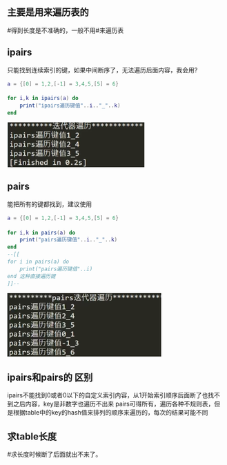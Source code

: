 ## 主要是用来遍历表的
\#得到长度是不准确的，一般不用#来遍历表
## ipairs
只能找到连续索引的键，如果中间断序了，无法遍历后面内容，我会用?
```lua
a = {[0] = 1,2,[-1] = 3,4,5,[5] = 6}

for i,k in ipairs(a) do
	print("ipairs遍历键值"..i.."_"..k)
end
```
![](../../../img/beishang20250303225450310.png)
## pairs
能把所有的键都找到，建议使用
```lua
a = {[0] = 1,2,[-1] = 3,4,5,[5] = 6}

for i,k in pairs(a) do
	print("pairs遍历键值"..i.."_"..k)
end
--[[
for i in pairs(a) do
	print("pairs遍历键值"..i)
end 这种直接遍历键
]]--
```
![](../../../img/beishang20250303225907101.png)
## ipairs和pairs的 区别
ipairs不能找到0或者0以下的自定义索引内容，从1开始索引顺序后面断了也找不到之后内容，key是非数字也遍历不出来
pairs可得所有，遍历各种不规则表，但是根据table中的key的hash值来排列的顺序来遍历的，每次的结果可能不同

## 求table长度
\#求长度时候断了后面就出不来了。
```lua
```
